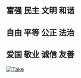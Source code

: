 

##  富强  民主  文明  和谐
##  自由  平等  公正  法治
##  爱国  敬业  诚信  友善



<a href="https://github.com/sm9i">
<img align="center" src="https://github-readme-stats.vercel.app/api/top-langs/?username=sm9i&theme=light&hide_langs_below=1" alt="Take"/>
</a>

